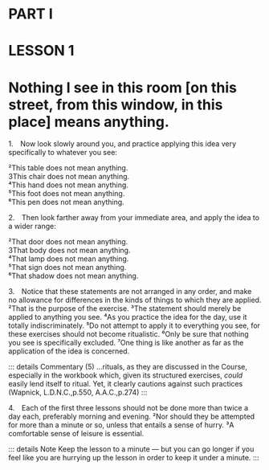 # PART I

# LESSON 1

# Nothing I see in this room [on this street, from this window, in this place] means anything.

<a name="w-pi-1-1"></a>
1.&emsp;Now look slowly around you, and practice applying this idea very specifically to whatever you see:

<div class="indented italic">

²This table does not mean anything.  
3This chair does not mean anything.  
⁴This hand does not mean anything.  
⁵This foot does not mean anything.  
⁶This pen does not mean anything.

</div>

<a name="w-pi-1-2"></a>2.&emsp;Then look farther away from your immediate area, and apply the idea to a wider range:

<div class="indented italic">

²That door does not mean anything.  
3That body does not mean anything.  
⁴That lamp does not mean anything.  
⁵That sign does not mean anything.  
⁶That shadow does not mean anything.

</div>

<a name="w-pi-1-3"></a>3.&emsp;Notice that these statements are not arranged in any order, and make no allowance for differences in the kinds of things to which they are applied. ²That is the purpose of the exercise. ³The statement should merely be applied to anything you see. ⁴As you practice the idea for the day, use it totally indiscriminately. ⁵Do not attempt to apply it to everything you see, for these exercises should not become ritualistic. ⁶Only be sure that nothing you see is specifically excluded. ⁷One thing is like another as far as the application of the idea is concerned.


::: details Commentary
(5) …rituals, as they are discussed in the Course, especially in the workbook which, given its structured exercises, *could* easily lend itself to ritual. Yet, it clearly cautions against such practices (Wapnick, L.D.N.C.,p.550, A.A.C.,p.274)
:::


<a name="w-pi-1-4"></a>4.&emsp;Each of the first three lessons should not be done more than twice a day each, preferably morning and evening. ²Nor should they be attempted for more than a minute or so, unless that entails a sense of hurry. ³A comfortable sense of leisure is essential.


::: details Note
Keep the lesson to a minute — but you can go longer if you feel like you are hurrying up the lesson in order to keep it under a minute.
:::
